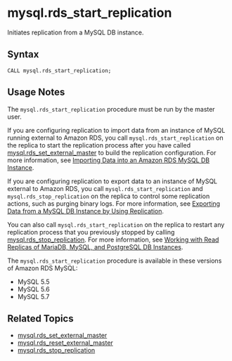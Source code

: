 # mysql\.rds\_start\_replication<a name="mysql_rds_start_replication"></a>

Initiates replication from a MySQL DB instance\.

## Syntax<a name="mysql_rds_start_replication-syntax"></a>

```
CALL mysql.rds_start_replication;
```

## Usage Notes<a name="mysql_rds_start_replication-usage-notes"></a>

The `mysql.rds_start_replication` procedure must be run by the master user\.

If you are configuring replication to import data from an instance of MySQL running external to Amazon RDS, you call `mysql.rds_start_replication` on the replica to start the replication process after you have called [mysql\.rds\_set\_external\_master](mysql_rds_set_external_master.md) to build the replication configuration\. For more information, see [Importing Data into an Amazon RDS MySQL DB Instance](MySQL.Procedural.Importing.md)\.

If you are configuring replication to export data to an instance of MySQL external to Amazon RDS, you call `mysql.rds_start_replication` and `mysql.rds_stop_replication` on the replica to control some replication actions, such as purging binary logs\. For more information, see [Exporting Data from a MySQL DB Instance by Using Replication](MySQL.Procedural.Exporting.NonRDSRepl.md)\.

You can also call `mysql.rds_start_replication` on the replica to restart any replication process that you previously stopped by calling [mysql\.rds\_stop\_replication](mysql_rds_stop_replication.md)\. For more information, see [Working with Read Replicas of MariaDB, MySQL, and PostgreSQL DB Instances](USER_ReadRepl.md)\.

The `mysql.rds_start_replication` procedure is available in these versions of Amazon RDS MySQL:
+ MySQL 5\.5
+ MySQL 5\.6
+ MySQL 5\.7

## Related Topics<a name="mysql_rds_start_replication.related"></a>
+ [mysql\.rds\_set\_external\_master](mysql_rds_set_external_master.md)
+ [mysql\.rds\_reset\_external\_master](mysql_rds_reset_external_master.md)
+ [mysql\.rds\_stop\_replication](mysql_rds_stop_replication.md)